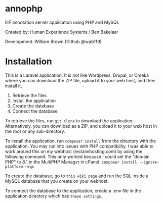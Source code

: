# annophp
IIIF annotation server application using PHP and MySQL

Created by: Human Experience Systems / Ben Bakelaar

Development: William Brown (Github @wpb119)

# Installation
This is a Laravel application. It is not like Wordpress, Drupal, or Omeka where you can download the ZIP file, upload it to your web host, and then install it.

1. Retrieve the files
2. Install the application
3. Create the database
4. Connect the database

To retrieve the files, run `git clone` to download the application. Alternatively, you can download as a ZIP, and upload it to your web host in the root or any sub-directory.

To install the application, run `composer install` from the directory with the application. You may run into issues with PHP compatibility. I was able to work around this on my webhost (reclaimhosting.com) by using the following command. This only worked because I could set the "domain PHP" to 8.1 in the MultiPHP Manager in cPanel.
`composer install --ignore-platform-reqs`

To create the database, go to `this wiki page` and run the SQL inside a MySQL database that you create on your webhost.

To connect the database to the application, create a .env file in the application directory which has `these settings`.
